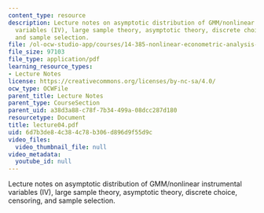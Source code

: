 ```yaml
---
content_type: resource
description: Lecture notes on asymptotic distribution of GMM/nonlinear instrumental
  variables (IV), large sample theory, asymptotic theory, discrete choice, censoring,
  and sample selection.
file: /ol-ocw-studio-app/courses/14-385-nonlinear-econometric-analysis-fall-2007/6d7b3de84c384c78b306d896d9f55d9c_lecture04.pdf
file_size: 97103
file_type: application/pdf
learning_resource_types:
- Lecture Notes
license: https://creativecommons.org/licenses/by-nc-sa/4.0/
ocw_type: OCWFile
parent_title: Lecture Notes
parent_type: CourseSection
parent_uid: a38d3a88-c78f-7b34-499a-08dcc287d180
resourcetype: Document
title: lecture04.pdf
uid: 6d7b3de8-4c38-4c78-b306-d896d9f55d9c
video_files:
  video_thumbnail_file: null
video_metadata:
  youtube_id: null
---
```

Lecture notes on asymptotic distribution of GMM/nonlinear instrumental variables (IV), large sample theory, asymptotic theory, discrete choice, censoring, and sample selection.